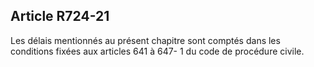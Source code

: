 Article R724-21
----
Les délais mentionnés au présent chapitre sont comptés dans les conditions
fixées aux articles 641 à 647- 1 du code de procédure civile.

